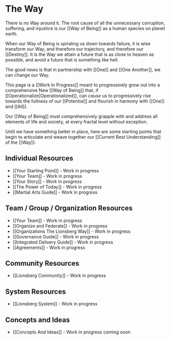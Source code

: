 # The Way 

There is no Way around it. The root cause of all the unnecessary corruption, suffering, and injustice is our [[Way of Being]] as a human species on planet earth. 

When our Way of Being is spiraling us down towards failure, it is wise transform our Way, and therefore our trajectory, and therefore our [[Destiny]]. It is the Way we attain a future that is as close to heaven as possible, and avoid a future that is something like hell. 

The good news is that in partnership with [[One]] and [[One Another]], we can change our Way. 

This page is a [[Work In Progress]] meant to progressively grow out into a comprehensive New [[Way of Being]] that, if [[Operationalize|Operationalized]], can _cause_ us to progressively rise towards the fullness of our [[Potential]] and flourish in harmony with [[One]] and [[All]]. 

Our [[Way of Being]] must comprehensively grapple with and address all elements of life and society, at every fractal level without exception. 

Until we have something better in place, here are some starting points that begin to articulate and weave together our [[Current Best Understanding]] of the [[Way]]: 

## Individual Resources
- [[Your Starting Point]] - Work in progress  
- [[Your Team]] - Work in progress  
- [[Your Story]] - Work in progress  
- [[The Power of Today]]  - Work in progress  
- [[Martial Arts Guide]] - Work in progress  

## Team / Group / Organization Resources
- [[Your Team]] - Work in progress  
- [[Organize and Federate]] - Work in progress  
- [[Organizations The Lionsberg Way]] - Work in progress  
- [[Governance Guide]] - Work in progress 
- [[Integrated Delivery Guide]] - Work in progress  
- [[Agreements]] - Work in progress  

## Community Resources
- [[Lionsberg Community]] - Work in progress

## System Resources
- [[Lionsberg System]] - Work in progress

## Concepts and Ideas
- [[Concepts And Ideas]] - Work in progress coming soon
